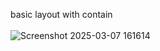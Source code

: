 basic layout with contain <br><br> 
![Screenshot 2025-03-07 161614](https://github.com/user-attachments/assets/bffb055b-6703-4d13-8756-8c54cec788f2)

